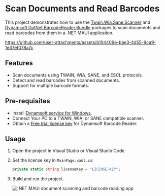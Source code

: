 # Scan Documents and Read Barcodes

This project demonstrates how to use the [Twain.Wia.Sane.Scanner](https://www.nuget.org/packages/Twain.Wia.Sane.Scanner/) and [Dynamsoft.DotNet.BarcodeReader.Bundle](https://www.nuget.org/packages/Dynamsoft.DotNet.BarcodeReader.Bundle) packages to scan documents and read barcodes from them in a .NET MAUI application.

https://github.com/user-attachments/assets/b104409e-bae3-4d55-9ca9-1e37ef078a7c

## Features

- Scan documents using TWAIN, WIA, SANE, and ESCL protocols.
- Detect and read barcodes from scanned documents.
- Support for multiple barcode formats.

## Pre-requisites
- Install [Dynamsoft service for Windows](https://demo.dynamsoft.com/DWT/DWTResources/dist/DynamsoftServiceSetup.msi).
- Connect Your PC to a TWAIN, WIA, or SANE compatible scanner.
- Obtain a [Free trial license key](https://www.dynamsoft.com/customer/license/trialLicense/?product=dcv&package=cross-platform) for Dynamsoft Barcode Reader.

## Usage
1. Open the project in Visual Studio or Visual Studio Code.
2. Set the license key in `MainPage.xaml.cs`:
    ```csharp
    private static string licenseKey = "LICENSE-KEY";
    ```
2. Build and run the project.
    
    ![.NET MAUI document scanning and barcode reading app](https://www.dynamsoft.com/codepool/img/2025/02/maui-windows-scan-document-read-barcode.png)
